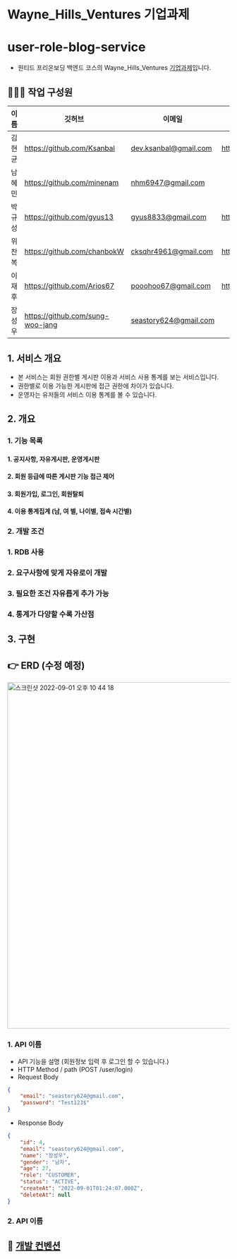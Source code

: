 # Wayne_Hills_Ventures 기업과제

# user-role-blog-service

-   원티드 프리온보딩 백엔드 코스의 Wayne_Hills_Ventures [기업과제](https://drive.google.com/file/d/1OyHiyNyUQCFw7oOuq50S4UZQouj7RvE2/view?usp=sharing)입니다.

## 👨‍👩‍👧 작업 구성원

| 이름   | 깃허브                           | 이메일                | 블로그                      |
| ------ | -------------------------------- | --------------------- | --------------------------- |
| 김현균 | https://github.com/Ksanbal       | dev.ksanbal@gmail.com | https://www.devksanbal.site |
| 남혜민 | https://github.com/minenam       | nhm6947@gmail.com     |                             |
| 박규성 | https://github.com/gyus13        | gyus8833@gmail.com    | https://velog.io/@gyus13    |
| 위찬복 | https://github.com/chanbokW      | cksqhr4961@gmail.com  | https://www.devksanbal.site |
| 이재후 | https://github.com/Arios67       | pooohoo67@gmail.com   | https://www.devksanbal.site |
| 장성우 | https://github.com/sung-woo-jang | seastory624@gmail.com |                             |

## 1. 서비스 개요

-   본 서비스는 회원 권한별 게시판 이용과 서비스 사용 통계를 보는 서비스입니다.
-   권한별로 이용 가능한 게시판에 접근 권한에 차이가 있습니다.
-   운영자는 유저들의 서비스 이용 통계를 볼 수 있습니다.

## 2. 개요

### 1. 기능 목록

#### 1. 공지사항, 자유게시판, 운영게시판

#### 2. 회원 등급에 따른 게시판 기능 접근 제어

#### 3. 회원가입, 로그인, 회원탈퇴

#### 4. 이용 통계집계 (남, 여 별, 나이별, 접속 시간별)

### 2. 개발 조건

### 1. RDB 사용

### 2. 요구사항에 맞게 자유로이 개발

### 3. 필요한 조건 자유롭게 추가 가능

### 4. 통계가 다양할 수록 가산점

## 3. 구현

## 👉 ERD (수정 예정)

<img width="785" alt="스크린샷 2022-09-01 오후 10 44 18" src="https://img1.daumcdn.net/thumb/R1280x0/?scode=mtistory2&fname=https%3A%2F%2Fblog.kakaocdn.net%2Fdn%2F8uAaf%2FbtrLecono61%2FY5oJFoksxN6cRHsiUiCmTk%2Fimg.png">
</br>

### 1. API 이름

-   API 기능을 설명 (회원정보 입력 후 로그인 할 수 있습니다.)
-   HTTP Method / path (POST /user/login)
-   Request Body

```json
{
    "email": "seastory624@gmail.com",
    "password": "Test123$"
}
```

-   Response Body

```json
{
    "id": 4,
    "email": "seastory624@gmail.com",
    "name": "장성우",
    "gender": "남자",
    "age": 27,
    "role": "CUSTOMER",
    "status": "ACTIVE",
    "createAt": "2022-09-01T01:24:07.000Z",
    "deleteAt": null
}
```

### 2. API 이름

## 📌 [개발 컨벤션](https://www.notion.so/devksanbal/9da9e2986a634b07a9615dd4298af006)
